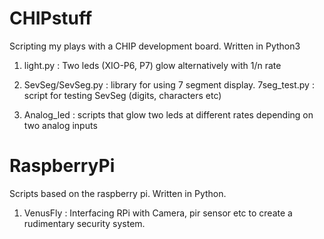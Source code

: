 # CHIPstuff
Scripting my plays with a CHIP development board. Written in Python3

1. light.py : Two leds (XIO-P6, P7) glow alternatively with 1/n rate

2. SevSeg/SevSeg.py : library for using 7 segment display.
   7seg_test.py : script for testing SevSeg (digits, characters etc)

3. Analog_led : scripts that glow two leds at different rates depending on two analog inputs


# RaspberryPi

Scripts based on the raspberry pi. Written in Python.

1. VenusFly : Interfacing RPi with Camera, pir sensor etc to create a rudimentary security system.

